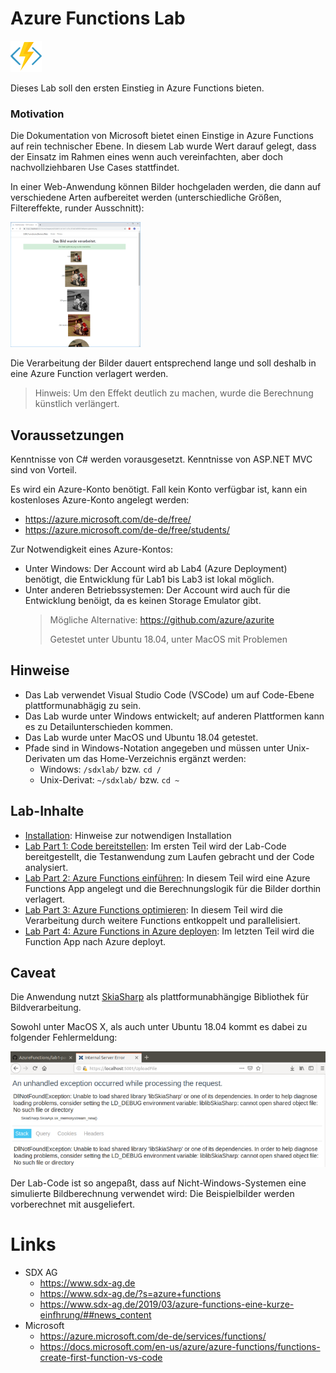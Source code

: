 # Azure Functions Lab 

![af.png](images/af.png)

Dieses Lab soll den ersten Einstieg in Azure Functions bieten.



### Motivation
Die Dokumentation von Microsoft bietet einen Einstige in Azure Functions auf rein technischer Ebene. In diesem Lab wurde Wert darauf gelegt, dass der Einsatz im Rahmen eines wenn auch vereinfachten, aber doch nachvollziehbaren Use Cases stattfindet.

In einer Web-Anwendung können Bilder hochgeladen werden, die dann auf verschiedene Arten aufbereitet werden (unterschiedliche Größen, Filtereffekte, runder Ausschnitt):

[![app2.png](images/app2.png)](images/app1.png)

Die Verarbeitung der Bilder dauert entsprechend lange und soll deshalb in eine Azure Function verlagert werden.

>Hinweis: Um den Effekt deutlich zu machen, wurde die Berechnung künstlich verlängert.

## Voraussetzungen

Kenntnisse von C# werden vorausgesetzt. Kenntnisse von ASP.NET MVC sind von Vorteil. 

Es wird ein Azure-Konto benötigt. Fall kein Konto verfügbar ist, kann ein kostenloses Azure-Konto angelegt werden: 

* https://azure.microsoft.com/de-de/free/
* https://azure.microsoft.com/de-de/free/students/

Zur Notwendigkeit eines Azure-Kontos:

* Unter Windows: Der Account wird ab Lab4 (Azure Deployment) benötigt, die Entwicklung für Lab1 bis Lab3 ist lokal möglich.
* Unter anderen Betriebssystemen: Der Account wird auch für die Entwicklung benöigt, da es keinen Storage Emulator gibt.
	> Mögliche Alternative: https://github.com/azure/azurite
	> 
	> Getestet unter Ubuntu 18.04, unter MacOS mit Problemen


## Hinweise

* Das Lab verwendet Visual Studio Code (VSCode) um auf Code-Ebene plattformunabhägig zu sein. 
* Das Lab wurde unter Windows entwickelt; auf anderen Plattformen kann es zu Detailunterschieden kommen.
* Das Lab wurde unter MacOS und Ubuntu 18.04 getestet.
* Pfade sind in Windows-Notation angegeben und müssen unter Unix-Derivaten um das Home-Verzeichnis ergänzt werden:
	* Windows: `/sdxlab/` bzw. `cd /`
	* Unix-Derivat: `~/sdxlab/` bzw. `cd ~`



## Lab-Inhalte

* [Installation](lab1-installation.md): Hinweise zur notwendigen Installation
* [Lab Part 1: Code bereitstellen](lab1-part1.md): Im ersten Teil wird der Lab-Code bereitgestellt, die Testanwendung zum Laufen gebracht und der Code analysiert.
* [Lab Part 2: Azure Functions einführen](lab1-part2.md): In diesem Teil wird eine Azure Functions App angelegt und die Berechnungslogik für die Bilder dorthin verlagert. 
* [Lab Part 3: Azure Functions optimieren](lab1-part3.md): In diesem Teil wird die Verarbeitung durch weitere Functions entkoppelt und parallelisiert.
* [Lab Part 4: Azure Functions in Azure deployen](lab1-part4.md): Im letzten Teil wird die Function App nach Azure deployt.


## Caveat
Die Anwendung nutzt [SkiaSharp](https://github.com/mono/SkiaSharp) als plattformunabhängige Bibliothek für Bildverarbeitung.

Sowohl unter MacOS X, als auch unter Ubuntu 18.04 kommt es dabei zu folgender Fehlermeldung: 

[![skiaissue.png](images/skiaissue300.png)](images/skiaissue.png)

Der Lab-Code ist so angepaßt, dass auf Nicht-Windows-Systemen eine simulierte Bildberechnung verwendet wird: Die Beispielbilder werden vorberechnet mit ausgeliefert.


# Links
* SDX AG
	* https://www.sdx-ag.de
	* https://www.sdx-ag.de/?s=azure+functions
	* https://www.sdx-ag.de/2019/03/azure-functions-eine-kurze-einfhrung/##news_content
* Microsoft
	* https://azure.microsoft.com/de-de/services/functions/
	* https://docs.microsoft.com/en-us/azure/azure-functions/functions-create-first-function-vs-code



